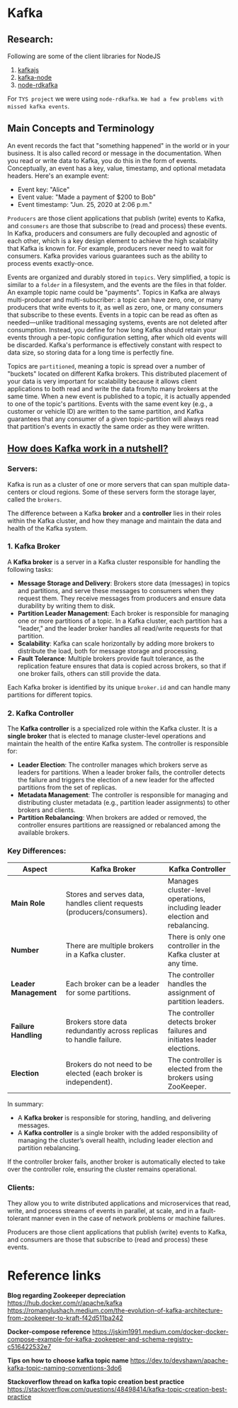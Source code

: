 # Kafka

## Research:

Following are some of the client libraries for NodeJS

1. [kafkajs](https://www.npmjs.com/package/kafkajs)
2. [kafka-node](https://www.npmjs.com/package/kafka-node)
3. [node-rdkafka](https://github.com/Blizzard/node-rdkafka)

For `TYS project` we were using `node-rdkafka`. `We had a few problems with missed kafka events`.

## Main Concepts and Terminology
An event records the fact that "something happened" in the world or in your business. It is also called record or message in the documentation. When you read or write data to Kafka, you do this in the form of events. Conceptually, an event has a key, value, timestamp, and optional metadata headers. Here's an example event:

- Event key: "Alice"
- Event value: "Made a payment of $200 to Bob"
- Event timestamp: "Jun. 25, 2020 at 2:06 p.m."

`Producers` are those client applications that publish (write) events to Kafka, and `consumers` are those that subscribe to (read and process) these events. In Kafka, producers and consumers are fully decoupled and agnostic of each other, which is a key design element to achieve the high scalability that Kafka is known for. For example, producers never need to wait for consumers. Kafka provides various guarantees such as the ability to process events exactly-once.

Events are organized and durably stored in `topics`. Very simplified, a topic is similar to a `folder` in a filesystem, and the events are the files in that folder. An example topic name could be "payments". Topics in Kafka are always multi-producer and multi-subscriber: a topic can have zero, one, or many producers that write events to it, as well as zero, one, or many consumers that subscribe to these events. Events in a topic can be read as often as needed—unlike traditional messaging systems, events are not deleted after consumption. Instead, you define for how long Kafka should retain your events through a per-topic configuration setting, after which old events will be discarded. Kafka's performance is effectively constant with respect to data size, so storing data for a long time is perfectly fine.

Topics are `partitioned`, meaning a topic is spread over a number of "buckets" located on different Kafka brokers. This distributed placement of your data is very important for scalability because it allows client applications to both read and write the data from/to many brokers at the same time. When a new event is published to a topic, it is actually appended to one of the topic's partitions. Events with the same event key (e.g., a customer or vehicle ID) are written to the same partition, and Kafka guarantees that any consumer of a given topic-partition will always read that partition's events in exactly the same order as they were written.

## [How does Kafka work in a nutshell?](https://kafka.apache.org/documentation/#intro_nutshell)
### Servers: 
Kafka is run as a cluster of one or more servers that can span multiple data-centers or cloud regions. Some of these servers form the storage layer, called the `brokers`.

The difference between a Kafka **broker** and a **controller** lies in their roles within the Kafka cluster, and how they manage and maintain the data and health of the Kafka system.

### 1. **Kafka Broker**

A **Kafka broker** is a server in a Kafka cluster responsible for handling the following tasks:

- **Message Storage and Delivery**: Brokers store data (messages) in topics and partitions, and serve these messages to consumers when they request them. They receive messages from producers and ensure data durability by writing them to disk.
- **Partition Leader Management**: Each broker is responsible for managing one or more partitions of a topic. In a Kafka cluster, each partition has a "leader," and the leader broker handles all read/write requests for that partition.
- **Scalability**: Kafka can scale horizontally by adding more brokers to distribute the load, both for message storage and processing.
- **Fault Tolerance**: Multiple brokers provide fault tolerance, as the replication feature ensures that data is copied across brokers, so that if one broker fails, others can still provide the data.

Each Kafka broker is identified by its unique `broker.id` and can handle many partitions for different topics.

### 2. **Kafka Controller**

The **Kafka controller** is a specialized role within the Kafka cluster. It is a **single broker** that is elected to manage cluster-level operations and maintain the health of the entire Kafka system. The controller is responsible for:

- **Leader Election**: The controller manages which brokers serve as leaders for partitions. When a leader broker fails, the controller detects the failure and triggers the election of a new leader for the affected partitions from the set of replicas.
- **Metadata Management**: The controller is responsible for managing and distributing cluster metadata (e.g., partition leader assignments) to other brokers and clients.
- **Partition Rebalancing**: When brokers are added or removed, the controller ensures partitions are reassigned or rebalanced among the available brokers.

### Key Differences:

| **Aspect**          | **Kafka Broker**                                      | **Kafka Controller**                                     |
|---------------------|-------------------------------------------------------|----------------------------------------------------------|
| **Main Role**        | Stores and serves data, handles client requests (producers/consumers). | Manages cluster-level operations, including leader election and rebalancing. |
| **Number**          | There are multiple brokers in a Kafka cluster.         | There is only one controller in the Kafka cluster at any time. |
| **Leader Management**| Each broker can be a leader for some partitions.       | The controller handles the assignment of partition leaders. |
| **Failure Handling** | Brokers store data redundantly across replicas to handle failure. | The controller detects broker failures and initiates leader elections. |
| **Election**        | Brokers do not need to be elected (each broker is independent). | The controller is elected from the brokers using ZooKeeper. |

In summary:
- A **Kafka broker** is responsible for storing, handling, and delivering messages.
- A **Kafka controller** is a single broker with the added responsibility of managing the cluster’s overall health, including leader election and partition rebalancing.

If the controller broker fails, another broker is automatically elected to take over the controller role, ensuring the cluster remains operational.

### Clients:
They allow you to write distributed applications and microservices that read, write, and process streams of events in parallel, at scale, and in a fault-tolerant manner even in the case of network problems or machine failures.

Producers are those client applications that publish (write) events to Kafka, and consumers are those that subscribe to (read and process) these events.

# Reference links

**Blog regarding Zookeeper depreciation**
https://hub.docker.com/r/apache/kafka
https://romanglushach.medium.com/the-evolution-of-kafka-architecture-from-zookeeper-to-kraft-f42d511ba242

**Docker-compose reference**
https://jskim1991.medium.com/docker-docker-compose-example-for-kafka-zookeeper-and-schema-registry-c516422532e7

**Tips on how to choose kafka topic name**
https://dev.to/devshawn/apache-kafka-topic-naming-conventions-3do6

**Stackoverflow thread on kafka topic creation best practice**
https://stackoverflow.com/questions/48498414/kafka-topic-creation-best-practice
